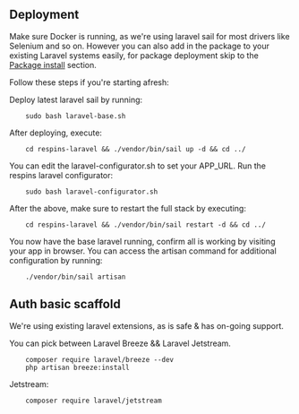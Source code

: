 ## Deployment
Make sure Docker is running, as we're using laravel sail for most drivers like Selenium and so on. However you can also add in the package to your existing Laravel systems easily, for package deployment skip to the [Package install](#) section.

Follow these steps if you're starting afresh:

Deploy latest laravel sail by running:

```
    sudo bash laravel-base.sh
```

After deploying, execute:

```
    cd respins-laravel && ./vendor/bin/sail up -d && cd ../
```

You can edit the laravel-configurator.sh to set your APP_URL. Run the respins laravel configurator:

```
    sudo bash laravel-configurator.sh
```

After the above, make sure to restart the full stack by executing:

```
    cd respins-laravel && ./vendor/bin/sail restart -d && cd ../
```

You now have the base laravel running, confirm all is working by visiting your app in browser. You can access the artisan command for additional configuration by running:
```
    ./vendor/bin/sail artisan
```

## Auth basic scaffold
We're using existing laravel extensions, as is safe & has on-going support.

You can pick between Laravel Breeze && Laravel Jetstream.

```
    composer require laravel/breeze --dev
    php artisan breeze:install
```


Jetstream:
```
    composer require laravel/jetstream
```